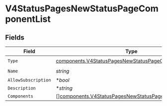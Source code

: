 # V4StatusPagesNewStatusPageComponentList


## Fields

| Field                                                                                                                            | Type                                                                                                                             | Required                                                                                                                         | Description                                                                                                                      |
| -------------------------------------------------------------------------------------------------------------------------------- | -------------------------------------------------------------------------------------------------------------------------------- | -------------------------------------------------------------------------------------------------------------------------------- | -------------------------------------------------------------------------------------------------------------------------------- |
| `Type`                                                                                                                           | [components.V4StatusPagesNewStatusPageComponentListType](../../models/components/v4statuspagesnewstatuspagecomponentlisttype.md) | :heavy_check_mark:                                                                                                               | N/A                                                                                                                              |
| `Name`                                                                                                                           | *string*                                                                                                                         | :heavy_check_mark:                                                                                                               | N/A                                                                                                                              |
| `AllowSubscription`                                                                                                              | **bool*                                                                                                                          | :heavy_minus_sign:                                                                                                               | N/A                                                                                                                              |
| `Description`                                                                                                                    | **string*                                                                                                                        | :heavy_minus_sign:                                                                                                               | N/A                                                                                                                              |
| `Components`                                                                                                                     | [][components.V4StatusPagesNewStatusPageComponent](../../models/components/v4statuspagesnewstatuspagecomponent.md)               | :heavy_minus_sign:                                                                                                               | N/A                                                                                                                              |